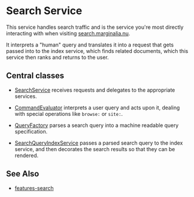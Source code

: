 # Search Service

This service handles search traffic and is the service
you're most directly interacting with when visiting
[search.marginalia.nu](https://search.marginalia.nu). 

It interprets a "human" query and translates it into a
request that gets passed into to the index service, which finds
related documents, which this service then ranks and returns
to the user.

## Central classes

* [SearchService](src/main/java/nu/marginalia/search/SearchService.java) receives requests and delegates to the 
appropriate services.

* [CommandEvaluator](src/main/java/nu/marginalia/search/command/CommandEvaluator.java) interprets a user query and acts
upon it, dealing with special operations like `browse:` or `site:`.

* [QueryFactory](src/main/java/nu/marginalia/search/query/QueryFactory.java) parses a search query into a machine readable query specification.

* [SearchQueryIndexService](src/main/java/nu/marginalia/search/svc/SearchQueryIndexService.java) passes a parsed search query to the index service, and
then decorates the search results so that they can be rendered.

## See Also

* [features-search](../../features-search/)
